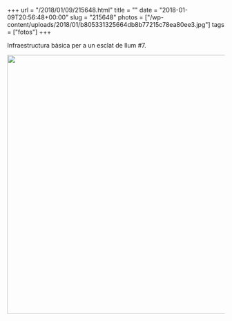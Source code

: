 +++
url = "/2018/01/09/215648.html"
title = ""
date = "2018-01-09T20:56:48+00:00"
slug = "215648"
photos = ["/wp-content/uploads/2018/01/b805331325664db8b77215c78ea80ee3.jpg"]
tags = ["fotos"]
+++

Infraestructura bàsica per a un esclat de llum #7.

<img src="/wp-content/uploads/2018/01/b805331325664db8b77215c78ea80ee3.jpg" height="600" width="600">
